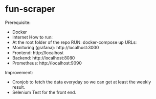 # fun-scraper
Prerequisite:
- Docker
- Internet
How to run:
- At the root folder of the repo RUN: docker-compose up
URLs:
- Monitoring (grafana): http://localhost:3000
- Frontend: http://localhost
- Backend: http://localhost:8080
- Prometheus: http://localhost:9090 

Improvement:
- Cronjob to fetch the data everyday so we can get at least the weekly result.
- Selenium Test for the front end.